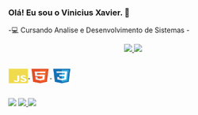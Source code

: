 ### Olá! Eu sou o Vinicius Xavier. 👋

-💻 Cursando Analise e Desenvolvimento de Sistemas
-<div align="center">
  <a href="https://github.com/vinixavier">
  <img height="180em" src="https://github-readme-stats.vercel.app/api?username=vinixavier&show_icons=true&theme=dark&include_all_commits=true&count_private=true"/>
  <img height="180em" src="https://github-readme-stats.vercel.app/api/top-langs/?username=vinixavier&layout=compact&langs_count=7&theme=dark"/>
</div> 
<div style="display: inline_block"><br>
 <img align="center" alt="Rafa-Js" height="30" width="40" src="https://raw.githubusercontent.com/devicons/devicon/master/icons/javascript/javascript-plain.svg">
  <img align="center" alt="Rafa-HTML" height="30" width="40" src="https://raw.githubusercontent.com/devicons/devicon/master/icons/html5/html5-original.svg">
  <img align="center" alt="Rafa-CSS" height="30" width="40" src="https://raw.githubusercontent.com/devicons/devicon/master/icons/css3/css3-original.svg"> 
  </div>
  
  ##
  
  <div> 
  <a href="https://www.instagram.com/vinicius_xavier10/" target="_blank"><img src="https://img.shields.io/badge/-Instagram-%23E4405F?style=for-the-badge&logo=instagram&logoColor=white" target="_blank"></a>
 <a href= "https://www.linkedin.com/in/vinicius-xavier-8a5710179/"_blank><img src="https://img.shields.io/badge/LinkedIn-0077B5?style=for-the-badge&logo=linkedin&logoColor=white" </a>
  <a href="v.xavier019@gmail.com "_blank><img src= "https://img.shields.io/badge/Gmail-D14836?style=for-the-badge&logo=gmail&logoColor=white"<a/>
</div>
<!--
**vinixavier/vinixavier** is a ✨ _special_ ✨ repository because its `README.md` (this file) appears on your GitHub profile.


